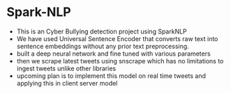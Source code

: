 # Spark-NLP
- This is an Cyber Bullying detection project using SparkNLP
- We have used Universal Sentence Encoder that converts raw text into sentence embeddings without any prior text preprocessing.
- built a deep neural network and fine tuned with various parameters
- then we scrape latest tweets using snscrape which has no limitations to ingest tweets unlike other libraries
- upcoming plan is to implement this model on real time tweets and applying this in client server model
